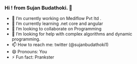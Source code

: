 ### Hi ! from  Sujan Budathoki. 👋



- 🔭 I’m currently working on Mediflow Pvt ltd .
- 🌱 I’m currently learning .net core and angular
- 👯 I’m looking to collaborate on Programming
- 🤔 I’m looking for help with complex algorithms and dynamic programming.
- 📫 How to reach me: twitter (@sujanbudathoki1)
- 😄 Pronouns: You
- ⚡ Fun fact: Prankster 
